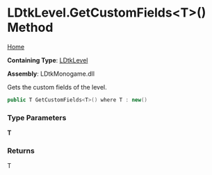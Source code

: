 # LDtkLevel\.GetCustomFields\<T\>\(\) Method

[Home](../../../README.md)

**Containing Type**: [LDtkLevel](../README.md)

**Assembly**: LDtkMonogame\.dll

  
 Gets the custom fields of the level\. 

```csharp
public T GetCustomFields<T>() where T : new()
```

### Type Parameters

**T**

### Returns

T

